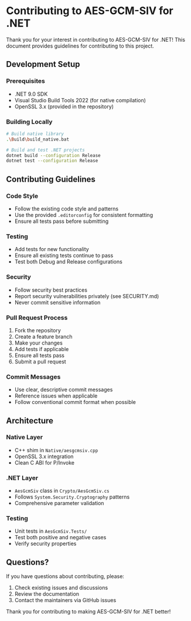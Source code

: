# Contributing to AES-GCM-SIV for .NET

Thank you for your interest in contributing to AES-GCM-SIV for .NET! This document provides guidelines for contributing to this project.

## Development Setup

### Prerequisites
- .NET 9.0 SDK
- Visual Studio Build Tools 2022 (for native compilation)
- OpenSSL 3.x (provided in the repository)

### Building Locally
```bash
# Build native library
.\Build\build_native.bat

# Build and test .NET projects
dotnet build --configuration Release
dotnet test --configuration Release
```

## Contributing Guidelines

### Code Style
- Follow the existing code style and patterns
- Use the provided `.editorconfig` for consistent formatting
- Ensure all tests pass before submitting

### Testing
- Add tests for new functionality
- Ensure all existing tests continue to pass
- Test both Debug and Release configurations

### Security
- Follow security best practices
- Report security vulnerabilities privately (see SECURITY.md)
- Never commit sensitive information

### Pull Request Process
1. Fork the repository
2. Create a feature branch
3. Make your changes
4. Add tests if applicable
5. Ensure all tests pass
6. Submit a pull request

### Commit Messages
- Use clear, descriptive commit messages
- Reference issues when applicable
- Follow conventional commit format when possible

## Architecture

### Native Layer
- C++ shim in `Native/aesgcmsiv.cpp`
- OpenSSL 3.x integration
- Clean C ABI for P/Invoke

### .NET Layer
- `AesGcmSiv` class in `Crypto/AesGcmSiv.cs`
- Follows `System.Security.Cryptography` patterns
- Comprehensive parameter validation

### Testing
- Unit tests in `AesGcmSiv.Tests/`
- Test both positive and negative cases
- Verify security properties

## Questions?

If you have questions about contributing, please:
1. Check existing issues and discussions
2. Review the documentation
3. Contact the maintainers via GitHub issues

Thank you for contributing to making AES-GCM-SIV for .NET better! 